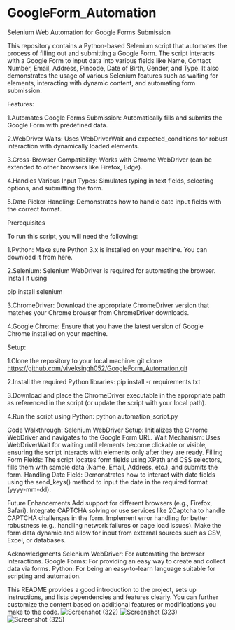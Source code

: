 # GoogleForm_Automation
Selenium Web Automation for Google Forms Submission

This repository contains a Python-based Selenium script that automates the process of filling out and submitting a Google Form. The script interacts with a Google Form to input data into various fields like Name, Contact Number, Email, Address, Pincode, Date of Birth, Gender, and Type. It also demonstrates the usage of various Selenium features such as waiting for elements, interacting with dynamic content, and automating form submission.

Features:

1.Automates Google Forms Submission: Automatically fills and submits the Google Form with predefined data.

2.WebDriver Waits: Uses WebDriverWait and expected_conditions for robust interaction with dynamically loaded elements.

3.Cross-Browser Compatibility: Works with Chrome WebDriver (can be extended to other browsers like Firefox, Edge).

4.Handles Various Input Types: Simulates typing in text fields, selecting options, and submitting the form.

5.Date Picker Handling: Demonstrates how to handle date input fields with the correct format.

Prerequisites

To run this script, you will need the following:

1.Python: Make sure Python 3.x is installed on your machine. You can download it from here.

2.Selenium: Selenium WebDriver is required for automating the browser. Install it using

pip install selenium

3.ChromeDriver: Download the appropriate ChromeDriver version that matches your Chrome browser from ChromeDriver downloads.

4.Google Chrome: Ensure that you have the latest version of Google Chrome installed on your machine.

Setup:

1.Clone the repository to your local machine:
git clone https://github.com/viveksingh052/GoogleForm_Automation.git

2.Install the required Python libraries:
pip install -r requirements.txt

3.Download and place the ChromeDriver executable in the appropriate path as referenced in the script (or update the script with your local path).

4.Run the script using Python:
python automation_script.py

Code Walkthrough:
Selenium WebDriver Setup: Initializes the Chrome WebDriver and navigates to the Google Form URL.
Wait Mechanism: Uses WebDriverWait for waiting until elements become clickable or visible, ensuring the script interacts with elements only after they are ready.
Filling Form Fields: The script locates form fields using XPath and CSS selectors, fills them with sample data (Name, Email, Address, etc.), and submits the form.
Handling Date Field: Demonstrates how to interact with date fields using the send_keys() method to input the date in the required format (yyyy-mm-dd).


Future Enhancements
Add support for different browsers (e.g., Firefox, Safari).
Integrate CAPTCHA solving or use services like 2Captcha to handle CAPTCHA challenges in the form.
Implement error handling for better robustness (e.g., handling network failures or page load issues).
Make the form data dynamic and allow for input from external sources such as CSV, Excel, or databases.

Acknowledgments
Selenium WebDriver: For automating the browser interactions.
Google Forms: For providing an easy way to create and collect data via forms.
Python: For being an easy-to-learn language suitable for scripting and automation.

This README provides a good introduction to the project, sets up instructions, and lists dependencies and features clearly. You can further customize the content based on additional features or modifications you make to the code.
![Screenshot (322)](https://github.com/user-attachments/assets/4201451d-415a-4037-815d-b9722e9639d7)
![Screenshot (323)](https://github.com/user-attachments/assets/e7a87014-e61e-45db-addf-a78fcded24c3)
![Screenshot (325)](https://github.com/user-attachments/assets/25c5e5ef-570e-44f9-97a2-4fc96bfa76e3)

